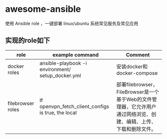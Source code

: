 # awesome-ansible

使用 Ansible role ，一键部署 linux/ubuntu 系统常见服务及常见应用


## 实现的role如下

| role                            | example command 	      		    											| Comment                                                                                                             |
|---------------------------------|-------------------------------------------------------|---------------------------------------------------------------------------------------------------------------------|
| docker roles        						| ansible-playbook -i environment/ setup_docker.yml  		| 安装docker和docker-compose                                                                                          |
| filebrowser roles   						| If openvpn_fetch_client_configs is true, the local    | 部署filebrowser，	FileBrowser是一个基于Web的文件管理器，它允许用户通过网络浏览、创建、编辑、上传、下载和删除文件。				 |

